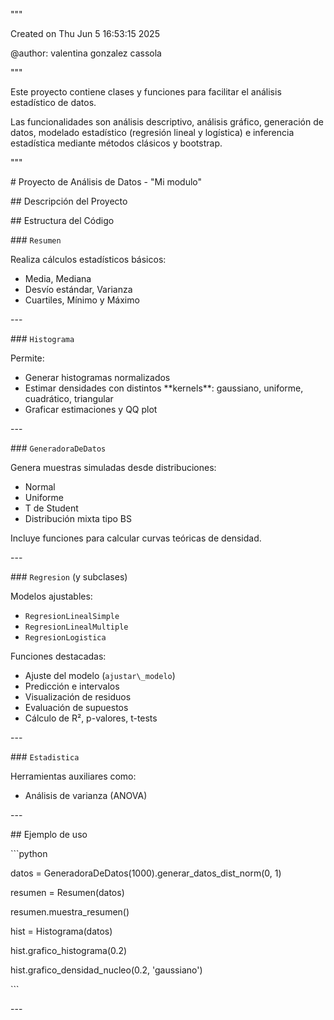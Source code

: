 ﻿
"""

Created on Thu Jun  5 16:53:15 2025

@author: valentina gonzalez cassola

"""

Este proyecto contiene  clases y funciones para facilitar el análisis estadístico de datos.

Las funcionalidades son análisis descriptivo, análisis gráfico, generación de datos, modelado estadístico (regresión lineal y logística) e inferencia estadística mediante métodos clásicos y bootstrap.

"""


\# Proyecto de Análisis de Datos - "Mi modulo"

\## Descripción del Proyecto

\## Estructura del Código

\### `Resumen`

Realiza cálculos estadísticos básicos:

- Media, Mediana
- Desvío estándar, Varianza
- Cuartiles, Mínimo y Máximo

\---

\### `Histograma`

Permite:

- Generar histogramas normalizados
- Estimar densidades con distintos \*\*kernels\*\*: gaussiano, uniforme, cuadrático, triangular
- Graficar estimaciones y QQ plot


\---

\### `GeneradoraDeDatos`

Genera muestras simuladas desde distribuciones:

- Normal
- Uniforme
- T de Student
- Distribución mixta tipo BS

Incluye funciones para calcular curvas teóricas de densidad.

\---

\### `Regresion` (y subclases)

Modelos ajustables:

- `RegresionLinealSimple`
- `RegresionLinealMultiple`
- `RegresionLogistica`

Funciones destacadas:

- Ajuste del modelo (`ajustar\_modelo`)
- Predicción e intervalos
- Visualización de residuos
- Evaluación de supuestos
- Cálculo de R², p-valores, t-tests

\---

\### `Estadistica`

Herramientas auxiliares como:

- Análisis de varianza (ANOVA)

\---


\##  Ejemplo de uso

\```python

datos = GeneradoraDeDatos(1000).generar\_datos\_dist\_norm(0, 1)

resumen = Resumen(datos)

resumen.muestra\_resumen()

hist = Histograma(datos)

hist.grafico\_histograma(0.2)

hist.grafico\_densidad\_nucleo(0.2, 'gaussiano')

\```

\---
